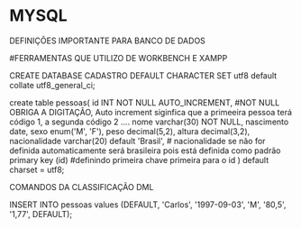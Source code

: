 # MYSQL
DEFINIÇÕES IMPORTANTE PARA BANCO DE DADOS

#FERRAMENTAS QUE UTILIZO DE  WORKBENCH E XAMPP




CREATE DATABASE CADASTRO  DEFAULT CHARACTER SET utf8 default collate utf8_general_ci;

create table pessoas(
id INT NOT NULL AUTO_INCREMENT,                 #NOT NULL OBRIGA A DIGITAÇÃO, Auto increment siginfica que a primeeira pessoa terá código 1, a segunda código 2  ....
nome varchar(30) NOT NULL,
nascimento date,
sexo enum('M', 'F'),
peso decimal(5,2),
altura decimal(3,2), 
nacionalidade varchar(20) default 'Brasil',                          # nacionalidade se não for definida automaticamente será brasileira pois está definida como padrão
primary key (id)                                     #definindo primeira chave primeira para o id
) default charset = utf8;





COMANDOS DA CLASSIFICAÇÃO DML

INSERT INTO pessoas values
(DEFAULT,  'Carlos', '1997-09-03', 'M', '80,5', '1,77', DEFAULT);
